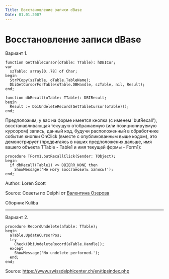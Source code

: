 ```yaml
---
Title: Восстановление записи dBase
Date: 01.01.2007
---
```



Восстановление записи dBase
===========================

Вариант 1.

    function GetTableCursor(oTable: TTable): hDBICur;
    var
      szTable: array[0..78] of Char;
    begin
      StrPCopy(szTable, oTable.TableName);
      DbiGetCursorForTable(oTable.DBHandle, szTable, nil, Result);
    end;
     
    function dbRecall(oTable: TTable): DBIResult;
    begin
      Result := DbiUndeleteRecord(GetTableCursor(oTable)));
    end;

Предположим, у вас на форме имеется кнопка (с именем \'butRecall\'),
восстанавливающая текущую отображаемую (или позиционируемую курсором)
запись, данный код, будучи расположенный в обработчике события кнопки
OnClick (вместе с опубликованным выше кодом), это демонстрирует
(продвигаясь в наших предположених дальше, имя вашего объекта TTable -
Table1 и имя текущей формы - Form1):

    procedure TForm1.butRecallClick(Sender: TObject);
    begin
      if dbRecall(Table1) <> DBIERR_NONE then
        ShowMessage('Не могу восстановить запись!');
    end;


Author: Loren Scott

Source: Советы по Delphi от [Валентина Озерова](mailto:webmaster@webinspector.com)

Сборник Kuliba

------------------------------------------------------------------------

Вариант 2.

    procedure RecordUndelete(aTable: TTable);
    begin
      aTable.UpdateCursorPos;
      try
        Check(DbiUndeleteRecord(aTable.Handle));
      except
        ShowMessage('No undelete performed.');
      end;
    end;

Source: <https://www.swissdelphicenter.ch/en/tipsindex.php>
